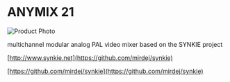 # ANYMIX 21

![Product Photo](https://github.com/mirdej/vmix/images/anymix21-promo.png)

multichannel modular analog PAL video mixer based on the SYNKIE project

[http://www.synkie.net](https://github.com/mirdej/synkie)

[https://github.com/mirdej/synkie](https://github.com/mirdej/synkie)